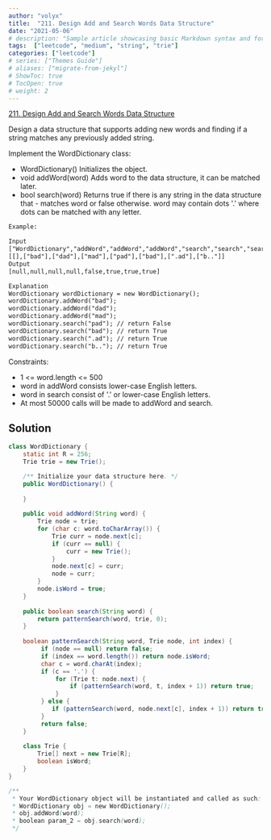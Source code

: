 ```yaml
---
author: "volyx"
title:  "211. Design Add and Search Words Data Structure"
date: "2021-05-06"
# description: "Sample article showcasing basic Markdown syntax and formatting for HTML elements."
tags:  ["leetcode", "medium", "string", "trie"]
categories: ["leetcode"]
# series: ["Themes Guide"]
# aliases: ["migrate-from-jekyl"]
# ShowToc: true
# TocOpen: true
# weight: 2
---
```


[211. Design Add and Search Words Data Structure](https://leetcode.com/problems/design-add-and-search-words-data-structure/)

Design a data structure that supports adding new words and finding if a string matches any previously added string.

Implement the WordDictionary class:

- WordDictionary() Initializes the object.
- void addWord(word) Adds word to the data structure, it can be matched later.
- bool search(word) Returns true if there is any string in the data structure that - matches word or false otherwise. word may contain dots '.' where dots can be matched with any letter.

```txt
Example:

Input
["WordDictionary","addWord","addWord","addWord","search","search","search","search"]
[[],["bad"],["dad"],["mad"],["pad"],["bad"],[".ad"],["b.."]]
Output
[null,null,null,null,false,true,true,true]

Explanation
WordDictionary wordDictionary = new WordDictionary();
wordDictionary.addWord("bad");
wordDictionary.addWord("dad");
wordDictionary.addWord("mad");
wordDictionary.search("pad"); // return False
wordDictionary.search("bad"); // return True
wordDictionary.search(".ad"); // return True
wordDictionary.search("b.."); // return True
```

Constraints:

- 1 <= word.length <= 500
- word in addWord consists lower-case English letters.
- word in search consist of  '.' or lower-case English letters.
- At most 50000 calls will be made to addWord and search.

## Solution

```java
class WordDictionary {
    static int R = 256;
    Trie trie = new Trie(); 

    /** Initialize your data structure here. */
    public WordDictionary() {
        
    }
    
    public void addWord(String word) {
        Trie node = trie;
        for (char c: word.toCharArray()) {
            Trie curr = node.next[c];
            if (curr == null) {
                curr = new Trie();
            }
            node.next[c] = curr;
            node = curr;
        }
        node.isWord = true;
    }
    
    public boolean search(String word) {
        return patternSearch(word, trie, 0);
    }
    
    boolean patternSearch(String word, Trie node, int index) {
         if (node == null) return false;
         if (index == word.length()) return node.isWord;
         char c = word.charAt(index);             
         if (c == '.') {
             for (Trie t: node.next) {
                 if (patternSearch(word, t, index + 1)) return true;
             }
         } else {
            if (patternSearch(word, node.next[c], index + 1)) return true;
         }        
         return false;
    }
    
    class Trie {
        Trie[] next = new Trie[R];
        boolean isWord;
    }    
}

/**
 * Your WordDictionary object will be instantiated and called as such:
 * WordDictionary obj = new WordDictionary();
 * obj.addWord(word);
 * boolean param_2 = obj.search(word);
 */
```
